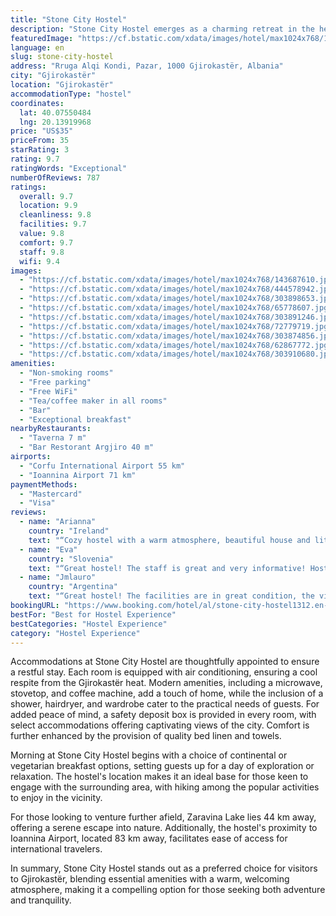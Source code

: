 ```yaml
---
title: "Stone City Hostel"
description: "Stone City Hostel emerges as a charming retreat in the heart of Gjirokastër, offering a unique blend of communal ambiance and private comfort."
featuredImage: "https://cf.bstatic.com/xdata/images/hotel/max1024x768/143687610.jpg?k=e2c9f61d0c8455503f1e3dfa84aa84082e6339620b310de95592835444b29327&o=&hp=1"
language: en
slug: stone-city-hostel
address: "Rruga Alqi Kondi, Pazar, 1000 Gjirokastër, Albania"
city: "Gjirokastër"
location: "Gjirokastër"
accommodationType: "hostel"
coordinates:
  lat: 40.07550484
  lng: 20.13919968
price: "US$35"
priceFrom: 35
starRating: 3
rating: 9.7
ratingWords: "Exceptional"
numberOfReviews: 787
ratings:
  overall: 9.7
  location: 9.9
  cleanliness: 9.8
  facilities: 9.7
  value: 9.8
  comfort: 9.7
  staff: 9.8
  wifi: 9.4
images:
  - "https://cf.bstatic.com/xdata/images/hotel/max1024x768/143687610.jpg?k=e2c9f61d0c8455503f1e3dfa84aa84082e6339620b310de95592835444b29327&o=&hp=1"
  - "https://cf.bstatic.com/xdata/images/hotel/max1024x768/444578942.jpg?k=4cef4595720af9d8bc3ee3578ac36273fef9fb027bd3aacb1cc2a9ba656eda7f&o=&hp=1"
  - "https://cf.bstatic.com/xdata/images/hotel/max1024x768/303898653.jpg?k=21849b62373fd6729e4536e2983b514ee7e4b1614ab7daee97ac6a273d7ba316&o=&hp=1"
  - "https://cf.bstatic.com/xdata/images/hotel/max1024x768/65778607.jpg?k=33c5fe694dcd29d5c4514975512225fac067217787af6fd29a3b74f4d31a8de5&o=&hp=1"
  - "https://cf.bstatic.com/xdata/images/hotel/max1024x768/303891246.jpg?k=0710648b0408442419c3d65d69df569b91c9d64a9354202471aa5954c8af6100&o=&hp=1"
  - "https://cf.bstatic.com/xdata/images/hotel/max1024x768/72779719.jpg?k=5d9d02b89fc35b7f15854d1f6583d39385ec08444cf07c744e54823e9156418e&o=&hp=1"
  - "https://cf.bstatic.com/xdata/images/hotel/max1024x768/303874856.jpg?k=495de5aebdeac6e30708a1fe0ef5d42581f8f705dfab915e8f9962fb08898554&o=&hp=1"
  - "https://cf.bstatic.com/xdata/images/hotel/max1024x768/62867772.jpg?k=c4421ed49340b67e4138bd240a8ad1c182f3784617826dd3320efcfe3c5ecc2d&o=&hp=1"
  - "https://cf.bstatic.com/xdata/images/hotel/max1024x768/303910680.jpg?k=12e6809eb46a371f99c55052e109d4d93ffd35e6c4087af48eb3ed35664a9d84&o=&hp=1"
amenities:
  - "Non-smoking rooms"
  - "Free parking"
  - "Free WiFi"
  - "Tea/coffee maker in all rooms"
  - "Bar"
  - "Exceptional breakfast"
nearbyRestaurants:
  - "Taverna 7 m"
  - "Bar Restorant Argjiro 40 m"
airports:
  - "Corfu International Airport 55 km"
  - "Ioannina Airport 71 km"
paymentMethods:
  - "Mastercard"
  - "Visa"
reviews:
  - name: "Arianna"
    country: "Ireland"
    text: "“Cozy hostel with a warm atmosphere, beautiful house and little garden. I loved the big breakfast all together, like in a family. They have events on every day, If Walter is doing the city tour don't miss it. It's free (for real: not the usual...”"
  - name: "Eva"
    country: "Slovenia"
    text: "“Great hostel! The staff is great and very informative! Hostel is very colorful, has a lovely outside area, great breakfast, location is perfect - close to all the sights. Our room also had an amazing view of the castle”"
  - name: "Jmlauro"
    country: "Argentina"
    text: "“Great hostel! The facilities are in great condition, the view is lovely, and the atmosphere is superb!”"
bookingURL: "https://www.booking.com/hotel/al/stone-city-hostel1312.en-gb.html?aid=8035640"
bestFor: "Best for Hostel Experience"
bestCategories: "Hostel Experience"
category: "Hostel Experience"
---
```


Accommodations at Stone City Hostel are thoughtfully appointed to ensure a restful stay. Each room is equipped with air conditioning, ensuring a cool respite from the Gjirokastër heat. Modern amenities, including a microwave, stovetop, and coffee machine, add a touch of home, while the inclusion of a shower, hairdryer, and wardrobe cater to the practical needs of guests. For added peace of mind, a safety deposit box is provided in every room, with select accommodations offering captivating views of the city. Comfort is further enhanced by the provision of quality bed linen and towels.

Morning at Stone City Hostel begins with a choice of continental or vegetarian breakfast options, setting guests up for a day of exploration or relaxation. The hostel's location makes it an ideal base for those keen to engage with the surrounding area, with hiking among the popular activities to enjoy in the vicinity.

For those looking to venture further afield, Zaravina Lake lies 44 km away, offering a serene escape into nature. Additionally, the hostel's proximity to Ioannina Airport, located 83 km away, facilitates ease of access for international travelers.

In summary, Stone City Hostel stands out as a preferred choice for visitors to Gjirokastër, blending essential amenities with a warm, welcoming atmosphere, making it a compelling option for those seeking both adventure and tranquility.